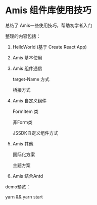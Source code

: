 # Amis 组件库使用技巧

总结了 Amis一些使用技巧，帮助初学者入门

整理的内容包括：

1. HelloWorld (基于 Create React App)
2. Amis 基本使用
3. Amis 组件通信

    target-Name 方式

    桥接方式

4. Amis 自定义组件

    FormItem 类

    非Form类

    JSSDK自定义组件方式
    
5. Amis 其他

    国际化方案

    主题方案

6. Amis 结合Antd
    
demo预览：

yarn && yarn start
